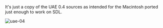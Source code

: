 It's just a copy of the UAE 0.4 sources as intended for the Macintosh ported just enough to work on SDL.

![uae-04](https://github.com/neozeed/uae-0.4-uae-archive-uae-0.4/assets/9031439/c68a5d92-785e-4b7a-bf42-5db03a6b04a3)
